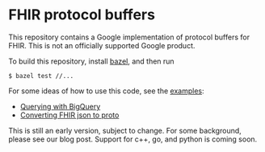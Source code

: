 # FHIR protocol buffers

This repository contains a Google implementation of protocol buffers for
FHIR. This is not an officially supported Google product.

To build this repository, install [bazel](https://bazel.build/), and then run

```
$ bazel test //...
```

For some ideas of how to use this code, see the [examples](./examples/):

* [Querying with BigQuery](./examples/bigquery/README.md)
* [Converting FHIR json to proto](./java/src/main/java/com/google/fhir/examples/FhirToProtoMain.java)

This is still an early version, subject to change. For some background, please
see our blog post. Support for c++, go, and python is coming soon.
